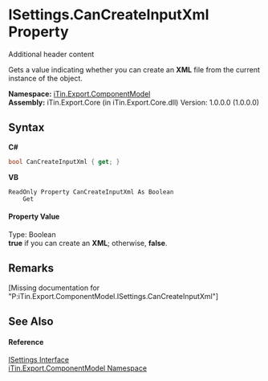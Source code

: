 # ISettings.CanCreateInputXml Property 
Additional header content 

Gets a value indicating whether you can create an <strong>XML</strong> file from the current instance of the object.

**Namespace:**&nbsp;<a href="N_iTin_Export_ComponentModel">iTin.Export.ComponentModel</a><br />**Assembly:**&nbsp;iTin.Export.Core (in iTin.Export.Core.dll) Version: 1.0.0.0 (1.0.0.0)

## Syntax

**C#**<br />
``` C#
bool CanCreateInputXml { get; }
```

**VB**<br />
``` VB
ReadOnly Property CanCreateInputXml As Boolean
	Get
```


#### Property Value
Type: Boolean<br /><strong>true</strong> if you can create an <strong>XML</strong>; otherwise, <strong>false</strong>.

## Remarks
\[Missing <remarks> documentation for "P:iTin.Export.ComponentModel.ISettings.CanCreateInputXml"\]

## See Also


#### Reference
<a href="T_iTin_Export_ComponentModel_ISettings">ISettings Interface</a><br /><a href="N_iTin_Export_ComponentModel">iTin.Export.ComponentModel Namespace</a><br />